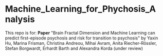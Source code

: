 # Machine_Learning_for_Phychosis_Analysis

This repo is for:
**Paper** "Brain Fractal Dimension and Machine Learning can predict first-episode psychosis and risk for transition to psychosis" by Yaxin Hu, Marina Frisman, Christina Andreou, Mihai Avram, Anita Riecher-Rössler, Stefan Borgwardt, Erhardt Barth and Alexandra Korda (under review)
